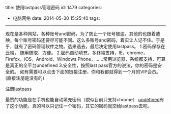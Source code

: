 title: 使用lastpass管理密码
id: 1479
categories:
  - 电脑网络
date: 2014-05-30 15:25:40
tags:
---

现在是各种网站，各种账号and密码，为了防止一个账号被盗，其他的也跟着遭殃，每个账号密码还要尽可能不同。这么多账号and密码，着实让人记不住。于是乎，就有了密码管理软件之物。选来选去，最后决定使用lastpass。
1.密码保存在云端， 随用随取，方便。
2.密码自动填充，多终端支持，IE，chrome，Firefox，iOS，Android，Windows Phone，……常用浏览器，系统都支持，可算是真正的全平台undefined
3.安全性，按照last pass官方的说法，你的密码是安全的。
如有需要可以点击下面的链接注册，你和我都就得到一个月的VIP会员。(直接注册是没有的)

[注册lastpass](http://go.ilidong.com/lastpass "lastpass")

最赞的功能是在手机也能自动填充密码（貌似目前只支持chrome）
[undefined](http://static.ilidong.com/20140530150930.jpg)有了这个功能，真的可以只记住一个密码，其它的密码就交给lastpass去吧。